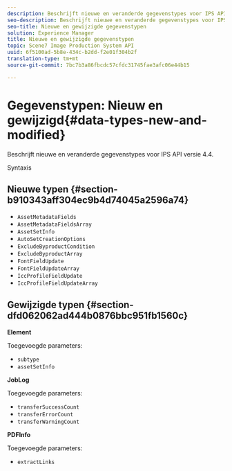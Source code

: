 ```yaml
---
description: Beschrijft nieuwe en veranderde gegevenstypes voor IPS API versie 4.4.
seo-description: Beschrijft nieuwe en veranderde gegevenstypes voor IPS API versie 4.4.
seo-title: Nieuwe en gewijzigde gegevenstypen
solution: Experience Manager
title: Nieuwe en gewijzigde gegevenstypen
topic: Scene7 Image Production System API
uuid: 6f5100ad-5b8e-434c-b2dd-f2e01f304b2f
translation-type: tm+mt
source-git-commit: 7bc7b3a86fbcdc57cfdc31745fae3afc06e44b15

---
```



# Gegevenstypen: Nieuw en gewijzigd{#data-types-new-and-modified}

Beschrijft nieuwe en veranderde gegevenstypes voor IPS API versie 4.4.

Syntaxis

## Nieuwe typen {#section-b910343aff304ec9b4d74045a2596a74}

* `AssetMetadataFields`
* `AssetMetadataFieldsArray`
* `AssetSetInfo`
* `AutoSetCreationOptions`
* `ExcludeByproductCondition`
* `ExcludeByproductArray`
* `FontFieldUpdate`
* `FontFieldUpdateArray`
* `IccProfileFieldUpdate`
* `IccProfileFieldUpdateArray`

## Gewijzigde typen {#section-dfd062062ad444b0876bbc951fb1560c}

**Element**

Toegevoegde parameters:

* `subtype`
* `assetSetInfo`

**JobLog**

Toegevoegde parameters:

* `transferSuccessCount`
* `transferErrorCount`
* `transferWarningCount`

**PDFInfo**

Toegevoegde parameters:

* `extractLinks`

